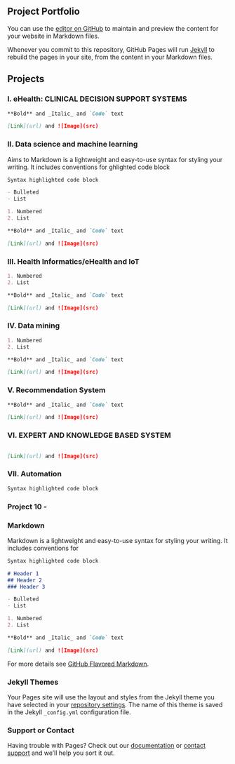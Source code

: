 ## Project Portfolio

You can use the [editor on GitHub](https://github.com/gel1has3/gtegenaw.github.io/edit/gh-pages/index.md) to maintain and preview the content for your website in Markdown files.

Whenever you commit to this repository, GitHub Pages will run [Jekyll](https://jekyllrb.com/) to rebuild the pages in your site, from the content in your Markdown files.

## Projects


### I. eHealth: CLINICAL DECISION SUPPORT SYSTEMS
```markdown
**Bold** and _Italic_ and `Code` text

[Link](url) and ![Image](src)
```

### II. Data science and machine learning 
Aims to Markdown is a lightweight and easy-to-use syntax for styling your writing. It includes conventions for
ghlighted code block
```markdown
Syntax highlighted code block

- Bulleted
- List

1. Numbered
2. List

**Bold** and _Italic_ and `Code` text

[Link](url) and ![Image](src)
```

### III. Health Informatics/eHealth and IoT

```markdown
1. Numbered
2. List

**Bold** and _Italic_ and `Code` text

[Link](url) and ![Image](src)
```



### IV. Data mining 

```markdown
1. Numbered
2. List

**Bold** and _Italic_ and `Code` text

[Link](url) and ![Image](src)
```

### V. Recommendation System   
```markdown
**Bold** and _Italic_ and `Code` text

[Link](url) and ![Image](src)
```

### VI. EXPERT AND KNOWLEDGE BASED SYSTEM
```markdown

[Link](url) and ![Image](src)
```

### VII. Automation 
```markdown
Syntax highlighted code block
```


### Project 10 -

### Markdown

Markdown is a lightweight and easy-to-use syntax for styling your writing. It includes conventions for

```markdown
Syntax highlighted code block

# Header 1
## Header 2
### Header 3

- Bulleted
- List

1. Numbered
2. List

**Bold** and _Italic_ and `Code` text

[Link](url) and ![Image](src)
```

For more details see [GitHub Flavored Markdown](https://guides.github.com/features/mastering-markdown/).

### Jekyll Themes

Your Pages site will use the layout and styles from the Jekyll theme you have selected in your [repository settings](https://github.com/gel1has3/gtegenaw.github.io/settings/pages). The name of this theme is saved in the Jekyll `_config.yml` configuration file.

### Support or Contact

Having trouble with Pages? Check out our [documentation](https://docs.github.com/categories/github-pages-basics/) or [contact support](https://support.github.com/contact) and we’ll help you sort it out.
